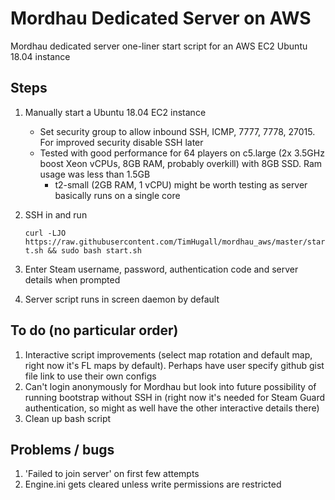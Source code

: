 # Mordhau Dedicated Server on AWS
Mordhau dedicated server one-liner start script for an AWS EC2 Ubuntu 18.04 instance

## Steps

1. Manually start a Ubuntu 18.04 EC2 instance
    * Set security group to allow inbound SSH, ICMP, 7777, 7778, 27015. For improved security disable SSH later
    * Tested with good performance for 64 players on c5.large (2x 3.5GHz boost Xeon vCPUs, 8GB RAM, probably overkill) with 8GB SSD. Ram usage was less than 1.5GB
      * t2-small (2GB RAM, 1 vCPU) might be worth testing as server basically runs on a single core

2. SSH in and run

      `curl -LJO https://raw.githubusercontent.com/TimHugall/mordhau_aws/master/start.sh && sudo bash start.sh`

3. Enter Steam username, password, authentication code and server details when prompted

4. Server script runs in screen daemon by default

## To do (no particular order)

1. Interactive script improvements (select map rotation and default map, right now it's FL maps by default). Perhaps have user specify github gist file link to use their own configs
2. Can't login anonymously for Mordhau but look into future possibility of running bootstrap without SSH in (right now it's needed for Steam Guard    authentication, so might as well have the other interactive details there)
3. Clean up bash script

## Problems / bugs

1. 'Failed to join server' on first few attempts
2. Engine.ini gets cleared unless write permissions are restricted
